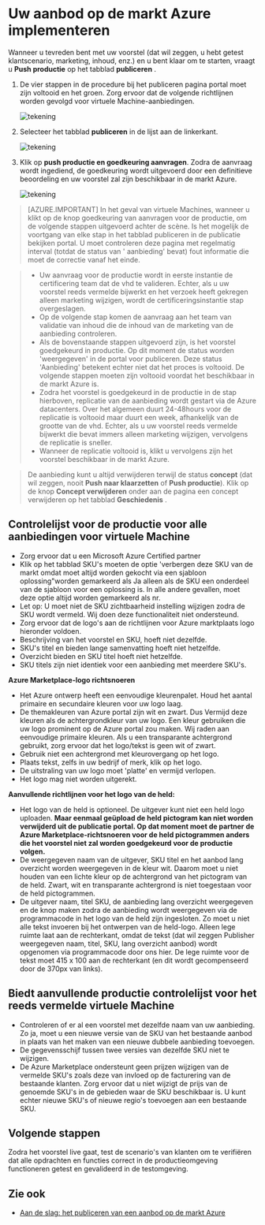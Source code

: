 <properties
   pageTitle="Uw aanbod op de markt Azure implementeren | Microsoft Azure"
   description="Informatie over en instructies voor de implementatie van uw voorstel--afbeelding virtuele machine, developer service, gegevensservice, enz., op de markt Azure doorlopen."
   services="marketplace-publishing"
   documentationCenter=""
   authors="HannibalSII"
   manager="hascipio"
   editor=""/>

<tags
   ms.service="marketplace"
   ms.devlang="na"
   ms.topic="article"
   ms.tgt_pltfrm="na"
   ms.workload="na"
   ms.date="08/02/2016"
   ms.author="hascipio" />

# <a name="deploy-your-offer-to-the-azure-marketplace"></a>Uw aanbod op de markt Azure implementeren
Wanneer u tevreden bent met uw voorstel (dat wil zeggen, u hebt getest klantscenario, marketing, inhoud, enz.) en u bent klaar om te starten, vraagt u **Push productie** op het tabblad **publiceren** .  

1. De vier stappen in de procedure bij het publiceren pagina portal moet zijn voltooid en het groen. Zorg ervoor dat de volgende richtlijnen worden gevolgd voor virtuele Machine-aanbiedingen.

    ![tekening][img-pubportal-walkthru-checked]

2. Selecteer het tabblad **publiceren** in de lijst aan de linkerkant.

    ![tekening][img-pubportal-menu-publish]

3. Klik op **push productie en goedkeuring aanvragen**. Zodra de aanvraag wordt ingediend, de goedkeuring wordt uitgevoerd door een definitieve beoordeling en uw voorstel zal zijn beschikbaar in de markt Azure.

    ![tekening][img-pubportal-publish-pushproduction]

>[AZURE.IMPORTANT] In het geval van virtuele Machines, wanneer u klikt op de knop goedkeuring van aanvragen voor de productie, om de volgende stappen uitgevoerd achter de scène. Is het mogelijk de voortgang van elke stap in het tabblad publiceren in de publicatie bekijken portal. U moet controleren deze pagina met regelmatig interval (totdat de status van ' aanbieding' bevat) fout informatie die moet de correctie vanaf het einde.

> - Uw aanvraag voor de productie wordt in eerste instantie de certificering team dat de vhd te valideren. Echter, als u uw voorstel reeds vermelde bijwerkt en het verzoek heeft gekregen alleen marketing wijzigen, wordt de certificeringsinstantie stap overgeslagen.
> - Op de volgende stap komen de aanvraag aan het team van validatie van inhoud die de inhoud van de marketing van de aanbieding controleren.
> - Als de bovenstaande stappen uitgevoerd zijn, is het voorstel goedgekeurd in productie. Op dit moment de status worden 'weergegeven' in de portal voor publiceren. Deze status 'Aanbieding' betekent echter niet dat het proces is voltooid. De volgende stappen moeten zijn voltooid voordat het beschikbaar in de markt Azure is.
> - Zodra het voorstel is goedgekeurd in de productie in de stap hierboven, replicatie van de aanbieding wordt gestart via de Azure datacenters. Over het algemeen duurt 24-48hours voor de replicatie is voltooid maar duurt een week, afhankelijk van de grootte van de vhd. Echter, als u uw voorstel reeds vermelde bijwerkt die bevat immers alleen marketing wijzigen, vervolgens de replicatie is sneller.
> - Wanneer de replicatie voltooid is, klikt u vervolgens zijn het voorstel beschikbaar in de markt Azure.

> De aanbieding kunt u altijd verwijderen terwijl de status **concept** (dat wil zeggen, nooit **Push naar klaarzetten** of **Push productie**). Klik op de knop **Concept verwijderen** onder aan de pagina een concept verwijderen op het tabblad **Geschiedenis** .


## <a name="production-checklist-for-all-virtual-machine-offers"></a>Controlelijst voor de productie voor alle aanbiedingen voor virtuele Machine

- Zorg ervoor dat u een Microsoft Azure Certified partner
- Klik op het tabblad SKU's moeten de optie 'verbergen deze SKU van de markt omdat moet altijd worden gekocht via een sjabloon oplossing"worden gemarkeerd als Ja alleen als de SKU een onderdeel van de sjabloon voor een oplossing is. In alle andere gevallen, moet deze optie altijd worden gemarkeerd als nr.
- Let op: U moet niet de SKU zichtbaarheid instelling wijzigen zodra de SKU wordt vermeld. Wij doen deze functionaliteit niet ondersteund.
- Zorg ervoor dat de logo's aan de richtlijnen voor Azure marktplaats logo hieronder voldoen.
- Beschrijving van het voorstel en SKU, hoeft niet dezelfde.
- SKU's titel en bieden lange samenvatting hoeft niet hetzelfde.
- Overzicht bieden en SKU titel hoeft niet hetzelfde.
- SKU titels zijn niet identiek voor een aanbieding met meerdere SKU's.

**Azure Marketplace-logo richtsnoeren**

- Het Azure ontwerp heeft een eenvoudige kleurenpalet. Houd het aantal primaire en secundaire kleuren voor uw logo laag.
- De themakleuren van Azure portal zijn wit en zwart. Dus Vermijd deze kleuren als de achtergrondkleur van uw logo. Een kleur gebruiken die uw logo prominent op de Azure portal zou maken. Wij raden aan eenvoudige primaire kleuren. Als u een transparante achtergrond gebruikt, zorg ervoor dat het logo/tekst is geen wit of zwart.
- Gebruik niet een achtergrond met kleurovergang op het logo.
- Plaats tekst, zelfs in uw bedrijf of merk, klik op het logo.
- De uitstraling van uw logo moet 'platte' en vermijd verlopen.
- Het logo mag niet worden uitgerekt.

**Aanvullende richtlijnen voor het logo van de held:**

- Het logo van de held is optioneel. De uitgever kunt niet een held logo uploaden. **Maar eenmaal geüpload de held pictogram kan niet worden verwijderd uit de publicatie portal. Op dat moment moet de partner de Azure Marketplace-richtsnoeren voor de held pictogrammen anders die het voorstel niet zal worden goedgekeurd voor de productie volgen.**
- De weergegeven naam van de uitgever, SKU titel en het aanbod lang overzicht worden weergegeven in de kleur wit. Daarom moet u niet houden van een lichte kleur op de achtergrond van het pictogram van de held. Zwart, wit en transparante achtergrond is niet toegestaan voor de held pictogrammen.
- De uitgever naam, titel SKU, de aanbieding lang overzicht weergegeven en de knop maken zodra de aanbieding wordt weergegeven via de programmacode in het logo van de held zijn ingesloten. Zo moet u niet alle tekst invoeren bij het ontwerpen van de held-logo. Alleen lege ruimte laat aan de rechterkant, omdat de tekst (dat wil zeggen Publisher weergegeven naam, titel, SKU, lang overzicht aanbod) wordt opgenomen via programmacode door ons hier. De lege ruimte voor de tekst moet 415 x 100 aan de rechterkant (en dit wordt gecompenseerd door de 370px van links).


## <a name="additional-production-checklist-for-already-listed-virtual-machine-offers"></a>Biedt aanvullende productie controlelijst voor het reeds vermelde virtuele Machine

- Controleren of er al een voorstel met dezelfde naam van uw aanbieding. Zo ja, moet u een nieuwe versie van de SKU van het bestaande aanbod in plaats van het maken van een nieuwe dubbele aanbieding toevoegen.
- De gegevensschijf tussen twee versies van dezelfde SKU niet te wijzigen.
- De Azure Marketplace ondersteunt geen prijzen wijzigen van de vermelde SKU's zoals deze van invloed op de facturering van de bestaande klanten. Zorg ervoor dat u niet wijzigt de prijs van de genoemde SKU's in de gebieden waar de SKU beschikbaar is. U kunt echter nieuwe SKU's of nieuwe regio's toevoegen aan een bestaande SKU.


## <a name="next-steps"></a>Volgende stappen
Zodra het voorstel live gaat, test de scenario's van klanten om te verifiëren dat alle opdrachten en functies correct in de productieomgeving functioneren getest en gevalideerd in de testomgeving.

## <a name="see-also"></a>Zie ook
- [Aan de slag: het publiceren van een aanbod op de markt Azure](marketplace-publishing-getting-started.md)

[img-pubportal-walkthru-checked]:media/marketplace-publishing-push-to-production/pubportal-walkthru-checked.png
[img-pubportal-menu-publish]:media/marketplace-publishing-push-to-production/pubportal-menu-publish.png
[img-pubportal-publish-pushproduction]:media/marketplace-publishing-push-to-production/pubportal-publish-pushproduction.png
